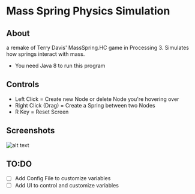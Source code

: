# Mass Spring Physics Simulation

## About

a remake of Terry Davis' MassSpring.HC game in Processing 3. Simulates how springs interact with mass.

- You need Java 8 to run this program

## Controls

- Left Click = Create new Node or delete Node you're hovering over
- Right Click (Drag) = Create a Spring between two Nodes
- R Key = Reset Screen

## Screenshots

![alt text](https://i.imgur.com/a4NlQE2.png)

## TO:DO

- [ ] Add Config File to customize variables
- [ ] Add UI to control and customize variables
